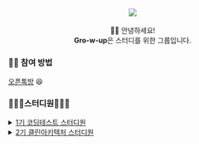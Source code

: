 <h4 align="center">
 <img src="https://user-images.githubusercontent.com/50124623/198869540-d6afaa80-615a-454e-b5d6-993419d55add.png"/>
</h4>

<p align="center">
👋🏻 안녕하세요! <br>
<b>Gro-w-up</b>은 스터디를 위한 그룹입니다.
<p/>

### ✋🏻 참여 방법
[오픈톡방](https://open.kakao.com/o/g8qe1nkf) 😆  

### 👨🏻‍💻스터디원👩🏻‍💻 
<details>
<summary><a href="https://github.com/gro-w-up/crewcrew-coding-test-study">1기 코딩테스트 스터디원</a></summary>
<div markdown="1">
 <table>
   <tr>
     <td align="center">
       <a href="https://github.com/dev-wooyeon">
         <img src="https://avatars.githubusercontent.com/u/50124623?v=4" width="100px;" alt=""/>
         <br />
         <sub>👑 박은우(우연)</sub>
       </a>
     </td>
     <td align="center">
       <a href="https://github.com/phk9436">
         <img src="https://avatars.githubusercontent.com/u/47577714?v=4" width="100px;" alt=""/>
         <br />
         <sub>♟ 박한결(phk9436)</sub>
       </a>
     </td>
     <td align="center">
       <a href="https://github.com/Slowth-KIM">
         <img src="https://avatars.githubusercontent.com/u/45562511?v=4" width="100px;" alt=""/>
         <br />
         <sub>♟ 김도희(Slowth-KIM)</sub>
       </a>
     </td>
     <td align="center">
       <a href="https://github.com/choikangheon">
         <img src="https://avatars.githubusercontent.com/u/52992334?v=4" width="100px;" alt=""/>
         <br />
         <sub>♟ 최강헌(choikangheon)</sub>
       </a>
     </td>
   </tr>
 </table>
</div>
</details>

<details>
<summary><a href="https://github.com/gro-w-up/crewcrew-coding-test-study">2기 클린아키텍처 스터디원</a></summary>
<div markdown="1">
 <table>
   <tr>
     <td align="center">
       <a href="https://github.com/dev-wooyeon">
         <img src="https://avatars.githubusercontent.com/u/50124623?v=4" width="100px;" alt=""/>
         <br />
         <sub>♟ 박은우(우연)</sub>
       </a>
     </td>
     <td align="center">
       <a href="https://github.com/nomoreFt">
         <img src="https://avatars.githubusercontent.com/u/37995817?v=4" width="100px;" alt=""/>
         <br />
         <sub>♟ 김현우(phk9436)</sub>
       </a>
     </td>
     <td align="center">
       <a href="https://github.com/myandue">
         <img src="https://avatars.githubusercontent.com/u/97776790?v=4" width="100px;" alt=""/>
         <br />
         <sub>♟ 응애(myandue)</sub>
       </a>
     </td>
     <td align="center">
       <a href="https://github.com/doyk814">
         <img src="https://avatars.githubusercontent.com/u/47708586?v=4" width="100px;" alt=""/>
         <br />
         <sub>♟ 아토(doyk814)</sub>
       </a>
     </td>
   </tr>
 </table>
</div>
</details>
